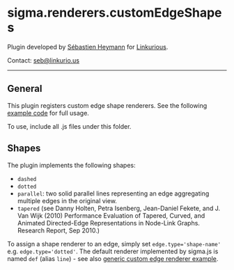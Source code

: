 sigma.renderers.customEdgeShapes
==================

Plugin developed by [Sébastien Heymann](https://github.com/sheymann) for [Linkurious](https://github.com/Linkurious).

Contact: seb@linkurio.us

---
## General
This plugin registers custom edge shape renderers. See the following [example code](../../examples/plugin-customEdgeShapes.html) for full usage.

To use, include all .js files under this folder.

## Shapes
The plugin implements the following shapes:
  * `dashed`
  * `dotted`
  * `parallel`: two solid parallel lines representing an edge aggregating multiple edges in the original view.
  * `tapered` (see Danny Holten, Petra Isenberg, Jean-Daniel Fekete, and J. Van Wijk (2010) Performance Evaluation of Tapered, Curved, and Animated Directed-Edge Representations in Node-Link Graphs. Research Report, Sep 2010.)

To assign a shape renderer to an edge, simply set `edge.type='shape-name'` e.g. `edge.type='dotted'`. The default renderer implemented by sigma.js is named `def` (alias `line`) - see also [generic custom edge renderer example](../../examples/custom-edge-renderer.html).
